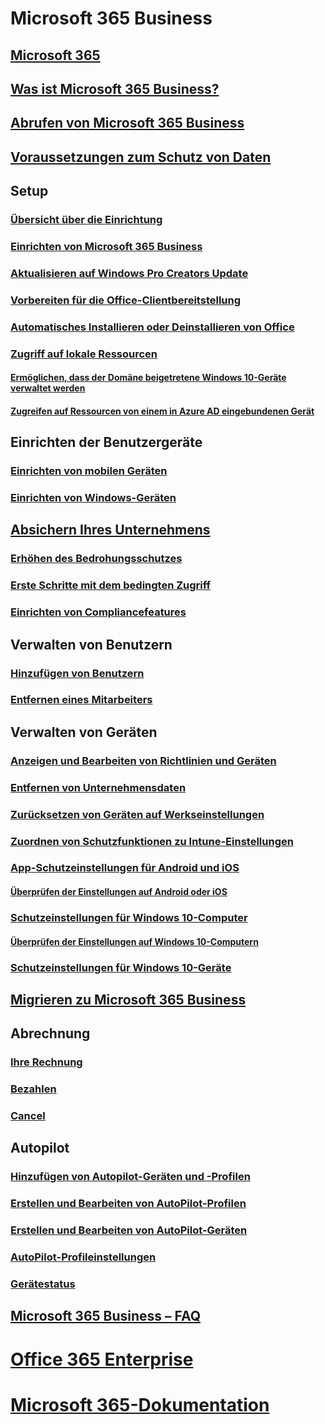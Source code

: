 # Microsoft 365 Business
## [Microsoft 365](index.md)
## [Was ist Microsoft 365 Business?](microsoft-365-business-overview.md)
## [Abrufen von Microsoft 365 Business](sign-up.md)
## [Voraussetzungen zum Schutz von Daten](pre-requisites-for-data-protection.md)
## Setup
### [Übersicht über die Einrichtung](set-up-overview.md)
### [Einrichten von Microsoft 365 Business](set-up.md)
### [Aktualisieren auf Windows Pro Creators Update](upgrade-to-windows-pro-creators-update.md)
### [Vorbereiten für die Office-Clientbereitstellung](prepare-for-office-client-deployment.md)
### [Automatisches Installieren oder Deinstallieren von Office](auto-install-or-uninstall-office.md)
### [Zugriff auf lokale Ressourcen]()
#### [Ermöglichen, dass der Domäne beigetretene Windows 10-Geräte verwaltet werden](manage-windows-devices.md)
#### [Zugreifen auf Ressourcen von einem in Azure AD eingebundenen Gerät](access-resources.md)
## Einrichten der Benutzergeräte
### [Einrichten von mobilen Geräten](set-up-mobile-devices.md)
### [Einrichten von Windows-Geräten](set-up-windows-devices.md)
## [Absichern Ihres Unternehmens](security-features.md)
### [Erhöhen des Bedrohungsschutzes](increase-threat-protection.md)
### [Erste Schritte mit dem bedingten Zugriff](set-up-conditional-access-policies.md)
### [Einrichten von Compliancefeatures](set-up-compliance.md)
## Verwalten von Benutzern
### [Hinzufügen von Benutzern](add-users-m365b.md)
### [Entfernen eines Mitarbeiters](/Office365/Admin/add-users/remove-former-employee?toc=/microsoft-365/business/toc.json&bc=/microsoft-365/business/breadcrumb/toc.json)
## Verwalten von Geräten
### [Anzeigen und Bearbeiten von Richtlinien und Geräten](view-policies-and-devices.md)
### [Entfernen von Unternehmensdaten](remove-company-data.md)
### [Zurücksetzen von Geräten auf Werkseinstellungen](reset-devices-to-factory-settings.md)
### [Zuordnen von Schutzfunktionen zu Intune-Einstellungen](map-protection-features-to-intune-settings.md)
### [App-Schutzeinstellungen für Android und iOS](app-protection-settings-for-android-and-ios.md)
#### [Überprüfen der Einstellungen auf Android oder iOS](validate-settings-on-android-or-ios.md)
### [Schutzeinstellungen für Windows 10-Computer](protection-settings-for-windows-10-pcs.md)
#### [Überprüfen der Einstellungen auf Windows 10-Computern](validate-settings-on-windows-10-pcs.md)
### [Schutzeinstellungen für Windows 10-Geräte](protection-settings-for-windows-10-devices.md)
## [Migrieren zu Microsoft 365 Business](migrate-to-microsoft-365-business.md)
## Abrechnung
### [Ihre Rechnung](/Office365/Admin/subscriptions-and-billing/view-your-bill-or-invoice?toc=/microsoft-365/business/toc.json&bc=/microsoft-365/business/breadcrumb/toc.json)
### [Bezahlen](/Office365/Admin/subscriptions-and-billing/pay-for-your-subscription?toc=/microsoft-365/business/toc.json&bc=/microsoft-365/business/breadcrumb/toc.json)
### [Cancel](/Office365/Admin/subscriptions-and-billing/cancel-your-subscription?toc=/microsoft-365/business/toc.json&bc=/microsoft-365/business/breadcrumb/toc.json)
## Autopilot
### [Hinzufügen von Autopilot-Geräten und -Profilen](add-autopilot-devices-and-profile.md)
### [Erstellen und Bearbeiten von AutoPilot-Profilen](create-and-edit-autopilot-profiles.md)
### [Erstellen und Bearbeiten von AutoPilot-Geräten](create-and-edit-autopilot-devices.md)
### [AutoPilot-Profileinstellungen](autopilot-profile-settings.md)
### [Gerätestatus](device-states.md)
## [Microsoft 365 Business – FAQ](support/microsoft-365-business-faqs.md)
# [Office 365 Enterprise](https://docs.microsoft.com/office365/enterprise)
# [Microsoft 365-Dokumentation](https://docs.microsoft.com/microsoft-365)